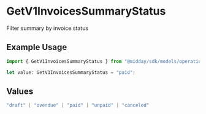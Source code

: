 # GetV1InvoicesSummaryStatus

Filter summary by invoice status

## Example Usage

```typescript
import { GetV1InvoicesSummaryStatus } from "@midday/sdk/models/operations";

let value: GetV1InvoicesSummaryStatus = "paid";
```

## Values

```typescript
"draft" | "overdue" | "paid" | "unpaid" | "canceled"
```